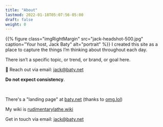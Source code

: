 ```yaml
---
title: "About"
lastmod: 2022-01-18T05:07:56-05:00
draft: false
weight: 0
---
```


{{% figure class="imgRightMargin" src="jack-headshot-500.jpg" caption="Your host, Jack Baty" alt="portrait" %}}
I created this site as a place to capture the things I’m thinking about throughout each day.

There isn’t a specific topic, or trend, or brand, or goal here.

💌 Reach out via email: [jack@baty.net](mailto:jack@baty.net)

**Do not expect consistency**.

<br clear="all">

There's a "landing page" at [baty.net](https://www.baty.net/) (thanks to [omg.lol](https://omg.lol))

My wiki is [rudimentarylathe.wiki](https://rudimentarylathe.wiki)

Get in touch via email: [jack@baty.net](mailto:jack@baty.net)

[//]: # "Exported with love from a post written in Org mode"
[//]: # "- https://github.com/kaushalmodi/ox-hugo"
